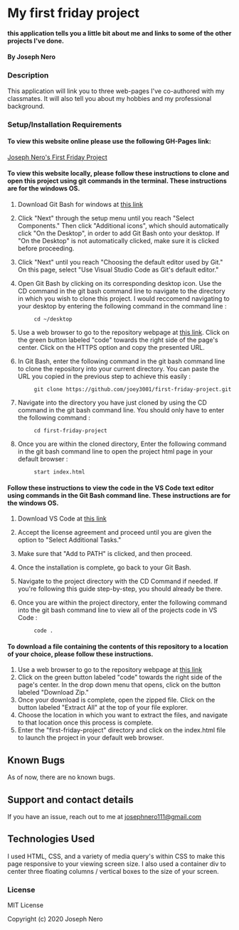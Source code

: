 # My first friday project

#### this application tells you a little bit about me and links to some of the other projects I've done. 

#### By Joseph Nero 

### Description

This application will link you to three web-pages I've co-authored with my classmates. It will also tell you about my hobbies and my professional background. 

### Setup/Installation Requirements

#### To view this website online please use the following GH-Pages link: 

[Joseph Nero's First Friday Project](https://joey3001.github.io/first-friday-project/)

#### To view this website locally, please follow these instructions to clone and open this project using git commands in the terminal. These instructions are for the windows OS. 

1. Download Git Bash for windows at [this link](https://gitforwindows.org/)
2. Click "Next" through the setup menu until you reach "Select Components." Then click "Additional icons", which should automatically click "On the Desktop", in order to add Git Bash onto your desktop. If "On the Desktop" is not automatically clicked, make sure it is clicked before proceeding. 
3. Click "Next" until you reach "Choosing the default editor used by Git." On this page, select "Use Visual Studio Code as Git's default editor."
4. Open Git Bash by clicking on its corresponding desktop icon. Use the CD command in the git bash command line to navigate to the directory in which you wish to clone this project. I would reccomend navigating to your desktop by entering the following command in the command line : 

            cd ~/desktop 

5. Use a web browser to go to the repository webpage at [this link](https://github.com/joey3001/first-friday-project). Click on the green button labeled "code" towards the right side of the page's center. Click on the HTTPS option and copy the presented URL. 
6. In Git Bash, enter the following command in the git bash command line to clone the repository into your current directory. You can paste the URL you copied in the previous step to achieve this easily : 

            git clone https://github.com/joey3001/first-friday-project.git

7. Navigate into the directory you have just cloned by using the CD command in the git bash command line. You should only have to enter the following command : 

            cd first-friday-project 

8. Once you are within the cloned directory, Enter the following command in the git bash command line to open the project html page in your default browser : 

            start index.html 

#### Follow these instructions to view the code in the VS Code text editor using commands in the Git Bash command line. These instructions are for the windows OS.

1. Download VS Code at [this link](https://code.visualstudio.com/)
2. Accept the license agreement and proceed until you are given the option to "Select Additional Tasks."
3. Make sure that "Add to PATH" is clicked, and then proceed. 
4. Once the installation is complete, go back to your Git Bash. 
5. Navigate to the project directory with the CD Command if needed. If you're following this guide step-by-step, you should already be there. 
6. Once you are within the project directory, enter the following command into the git bash command line to view all of the projects code in VS Code : 

            code . 

#### To download a file containing the contents of this repository to a location of your choice, please follow these instructions. 

1. Use a web browser to go to the repository webpage at [this link](https://github.com/joey3001/)
2. Click on the green button labeled "code" towards the right side of the page's center. In the drop down menu that opens, click on the button labeled "Download Zip."
3. Once your download is complete, open the zipped file. Click on the button labeled "Extract All" at the top of your file explorer. 
4. Choose the location in which you want to extract the files, and navigate to that location once this process is complete. 
5. Enter the "first-friday-project" directory and click on the index.html file to launch the project in your default web browser. 

## Known Bugs

As of now, there are no known bugs. 

## Support and contact details

If you have an issue, reach out to me at josephnero111@gmail.com

## Technologies Used

I used HTML, CSS, and a variety of media query's within CSS to make this page responsive to your viewing screen size. I also used a container div to center three floating columns / vertical boxes to the size of your screen. 

### License

MIT License

Copyright (c) 2020 Joseph Nero 